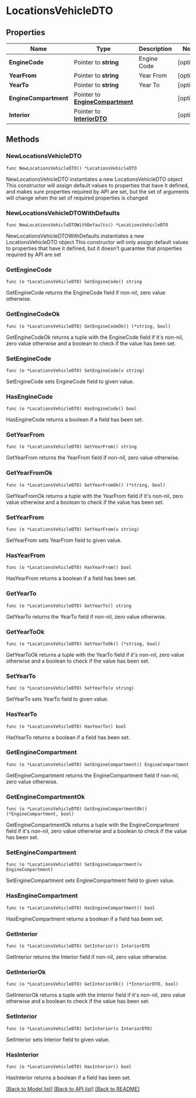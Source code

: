 # LocationsVehicleDTO

## Properties

Name | Type | Description | Notes
------------ | ------------- | ------------- | -------------
**EngineCode** | Pointer to **string** | Engine Code | [optional] 
**YearFrom** | Pointer to **string** | Year From | [optional] 
**YearTo** | Pointer to **string** | Year To | [optional] 
**EngineCompartment** | Pointer to [**EngineCompartment**](EngineCompartment.md) |  | [optional] 
**Interior** | Pointer to [**InteriorDTO**](InteriorDTO.md) |  | [optional] 

## Methods

### NewLocationsVehicleDTO

`func NewLocationsVehicleDTO() *LocationsVehicleDTO`

NewLocationsVehicleDTO instantiates a new LocationsVehicleDTO object
This constructor will assign default values to properties that have it defined,
and makes sure properties required by API are set, but the set of arguments
will change when the set of required properties is changed

### NewLocationsVehicleDTOWithDefaults

`func NewLocationsVehicleDTOWithDefaults() *LocationsVehicleDTO`

NewLocationsVehicleDTOWithDefaults instantiates a new LocationsVehicleDTO object
This constructor will only assign default values to properties that have it defined,
but it doesn't guarantee that properties required by API are set

### GetEngineCode

`func (o *LocationsVehicleDTO) GetEngineCode() string`

GetEngineCode returns the EngineCode field if non-nil, zero value otherwise.

### GetEngineCodeOk

`func (o *LocationsVehicleDTO) GetEngineCodeOk() (*string, bool)`

GetEngineCodeOk returns a tuple with the EngineCode field if it's non-nil, zero value otherwise
and a boolean to check if the value has been set.

### SetEngineCode

`func (o *LocationsVehicleDTO) SetEngineCode(v string)`

SetEngineCode sets EngineCode field to given value.

### HasEngineCode

`func (o *LocationsVehicleDTO) HasEngineCode() bool`

HasEngineCode returns a boolean if a field has been set.

### GetYearFrom

`func (o *LocationsVehicleDTO) GetYearFrom() string`

GetYearFrom returns the YearFrom field if non-nil, zero value otherwise.

### GetYearFromOk

`func (o *LocationsVehicleDTO) GetYearFromOk() (*string, bool)`

GetYearFromOk returns a tuple with the YearFrom field if it's non-nil, zero value otherwise
and a boolean to check if the value has been set.

### SetYearFrom

`func (o *LocationsVehicleDTO) SetYearFrom(v string)`

SetYearFrom sets YearFrom field to given value.

### HasYearFrom

`func (o *LocationsVehicleDTO) HasYearFrom() bool`

HasYearFrom returns a boolean if a field has been set.

### GetYearTo

`func (o *LocationsVehicleDTO) GetYearTo() string`

GetYearTo returns the YearTo field if non-nil, zero value otherwise.

### GetYearToOk

`func (o *LocationsVehicleDTO) GetYearToOk() (*string, bool)`

GetYearToOk returns a tuple with the YearTo field if it's non-nil, zero value otherwise
and a boolean to check if the value has been set.

### SetYearTo

`func (o *LocationsVehicleDTO) SetYearTo(v string)`

SetYearTo sets YearTo field to given value.

### HasYearTo

`func (o *LocationsVehicleDTO) HasYearTo() bool`

HasYearTo returns a boolean if a field has been set.

### GetEngineCompartment

`func (o *LocationsVehicleDTO) GetEngineCompartment() EngineCompartment`

GetEngineCompartment returns the EngineCompartment field if non-nil, zero value otherwise.

### GetEngineCompartmentOk

`func (o *LocationsVehicleDTO) GetEngineCompartmentOk() (*EngineCompartment, bool)`

GetEngineCompartmentOk returns a tuple with the EngineCompartment field if it's non-nil, zero value otherwise
and a boolean to check if the value has been set.

### SetEngineCompartment

`func (o *LocationsVehicleDTO) SetEngineCompartment(v EngineCompartment)`

SetEngineCompartment sets EngineCompartment field to given value.

### HasEngineCompartment

`func (o *LocationsVehicleDTO) HasEngineCompartment() bool`

HasEngineCompartment returns a boolean if a field has been set.

### GetInterior

`func (o *LocationsVehicleDTO) GetInterior() InteriorDTO`

GetInterior returns the Interior field if non-nil, zero value otherwise.

### GetInteriorOk

`func (o *LocationsVehicleDTO) GetInteriorOk() (*InteriorDTO, bool)`

GetInteriorOk returns a tuple with the Interior field if it's non-nil, zero value otherwise
and a boolean to check if the value has been set.

### SetInterior

`func (o *LocationsVehicleDTO) SetInterior(v InteriorDTO)`

SetInterior sets Interior field to given value.

### HasInterior

`func (o *LocationsVehicleDTO) HasInterior() bool`

HasInterior returns a boolean if a field has been set.


[[Back to Model list]](../README.md#documentation-for-models) [[Back to API list]](../README.md#documentation-for-api-endpoints) [[Back to README]](../README.md)


